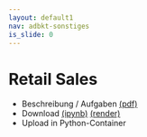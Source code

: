 ```yaml
---
layout: default1
nav: adbkt-sonstiges
is_slide: 0
---
```


# Retail Sales

- Beschreibung / Aufgaben [(pdf)](/home/lv/adbkt/a/retail/retail-sales.pdf)
- Download 
[(ipynb)](/home/lv/adbkt/a-ipynb/retail-sales.ipynb)
[(render)](https://github.com/ic-htw/ic-htw.github.io/blob/master/home/lv/adbkt/a-ipynb/retail-sales.ipynb)
- Upload in Python-Container